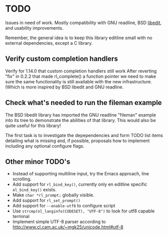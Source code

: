 TODO
====

Issues in need of work. Mostly compatibility with GNU readline, BSD
[libedit], and usability improvements.

Remember, the general idea is to keep this library editline small with
no external dependencies, except a C library.


Verify custom completion handlers
---------------------------------

Verify for 1.14.0 that custom completion handlers still work After
reverting "fix" in 0.2.2 that made rl_complete() a function pointer we
need to make sure the same functionality is still available with the new
infrastructure.  (Which is more inspired by BSD libedit and GNU
readline.


Check what's needed to run the fileman example
----------------------------------------------

The BSD libedit library has imported the GNU readline "fileman" example
into its tree to demonstrate the abilities of that library.  This would
also be quite useful for this library!

The first task is to investigate the depependencies and form TODO list
items detailing what is missing and, if possible, proposals how to
implement including any optional configure flags.


Other minor TODO's
------------------

- Instead of supporting multiline input, try the Emacs approach, line
  scrolling.
- Add support for `rl_bind_key()`, currently only en editline specific
  `el_bind_key()` exists.
- Make `char *rl_prompt;` globally visible.
- Add support for `rl_set_prompt()`
- Add support for `--enable-utf8` to configure script
- Use `strcmp(nl_langinfo(CODESET), "UTF-8")` to look for utf8 capable
  terminal
- Implement simple UTF-8 parser according to
  http://www.cl.cam.ac.uk/~mgk25/unicode.html#utf-8


[libedit]: http://www.thrysoee.dk/editline/
